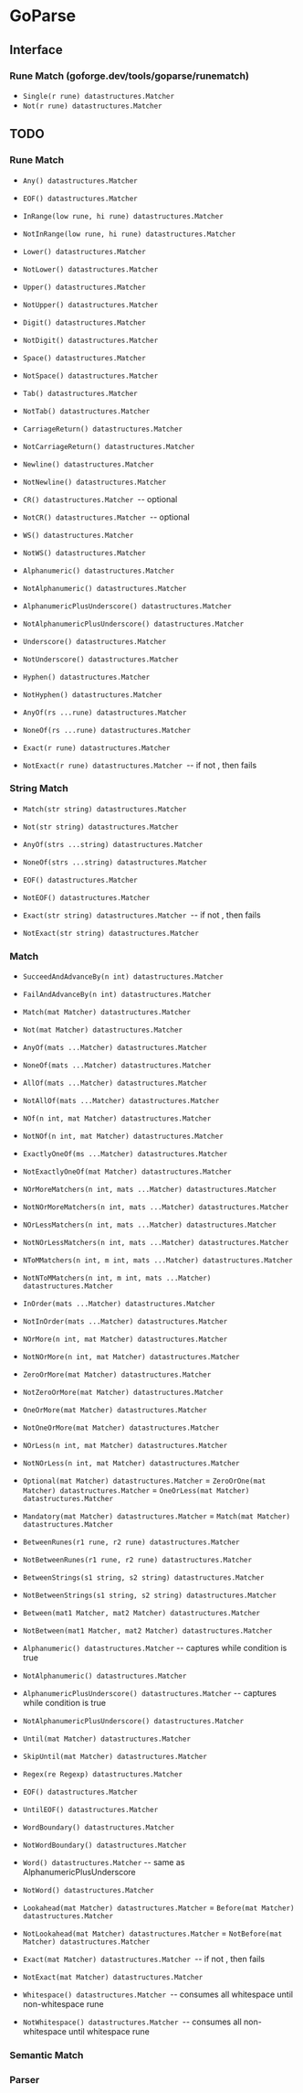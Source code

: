 # GoParse

## Interface

### Rune Match (goforge.dev/tools/goparse/runematch)
- `Single(r rune) datastructures.Matcher`
- `Not(r rune) datastructures.Matcher`

## TODO

### Rune Match
- `Any() datastructures.Matcher`
- `EOF() datastructures.Matcher`

- `InRange(low rune, hi rune) datastructures.Matcher`
- `NotInRange(low rune, hi rune) datastructures.Matcher`

- `Lower() datastructures.Matcher`
- `NotLower() datastructures.Matcher`

- `Upper() datastructures.Matcher`
- `NotUpper() datastructures.Matcher`

- `Digit() datastructures.Matcher`
- `NotDigit() datastructures.Matcher`

- `Space() datastructures.Matcher`
- `NotSpace() datastructures.Matcher`

- `Tab() datastructures.Matcher`
- `NotTab() datastructures.Matcher`

- `CarriageReturn() datastructures.Matcher`
- `NotCarriageReturn() datastructures.Matcher`

- `Newline() datastructures.Matcher`
- `NotNewline() datastructures.Matcher`

- `CR() datastructures.Matcher `-- optional
- `NotCR() datastructures.Matcher `-- optional

- `WS() datastructures.Matcher`
- `NotWS() datastructures.Matcher`

- `Alphanumeric() datastructures.Matcher`
- `NotAlphanumeric() datastructures.Matcher`

- `AlphanumericPlusUnderscore() datastructures.Matcher`
- `NotAlphanumericPlusUnderscore() datastructures.Matcher`

- `Underscore() datastructures.Matcher`
- `NotUnderscore() datastructures.Matcher`

- `Hyphen() datastructures.Matcher`
- `NotHyphen() datastructures.Matcher`

- `AnyOf(rs ...rune) datastructures.Matcher`
- `NoneOf(rs ...rune) datastructures.Matcher`

- `Exact(r rune) datastructures.Matcher`
- `NotExact(r rune) datastructures.Matcher `-- if not <r> <EOF>, then fails

### String Match
- `Match(str string) datastructures.Matcher`
- `Not(str string) datastructures.Matcher`

- `AnyOf(strs ...string) datastructures.Matcher`
- `NoneOf(strs ...string) datastructures.Matcher`

- `EOF() datastructures.Matcher`
- `NotEOF() datastructures.Matcher`

- `Exact(str string) datastructures.Matcher `-- if not <str> <EOF>, then fails
- `NotExact(str string) datastructures.Matcher`

### Match
- `SucceedAndAdvanceBy(n int) datastructures.Matcher`
- `FailAndAdvanceBy(n int) datastructures.Matcher`

- `Match(mat Matcher) datastructures.Matcher`
- `Not(mat Matcher) datastructures.Matcher`

- `AnyOf(mats ...Matcher) datastructures.Matcher`
- `NoneOf(mats ...Matcher) datastructures.Matcher`

- `AllOf(mats ...Matcher) datastructures.Matcher`
- `NotAllOf(mats ...Matcher) datastructures.Matcher`

- `NOf(n int, mat Matcher) datastructures.Matcher`
- `NotNOf(n int, mat Matcher) datastructures.Matcher`

- `ExactlyOneOf(ms ...Matcher) datastructures.Matcher`
- `NotExactlyOneOf(mat Matcher) datastructures.Matcher`

- `NOrMoreMatchers(n int, mats ...Matcher) datastructures.Matcher`
- `NotNOrMoreMatchers(n int, mats ...Matcher) datastructures.Matcher`

- `NOrLessMatchers(n int, mats ...Matcher) datastructures.Matcher`
- `NotNOrLessMatchers(n int, mats ...Matcher) datastructures.Matcher`

- `NToMMatchers(n int, m int, mats ...Matcher) datastructures.Matcher`
- `NotNToMMatchers(n int, m int, mats ...Matcher) datastructures.Matcher`

- `InOrder(mats ...Matcher) datastructures.Matcher`
- `NotInOrder(mats ...Matcher) datastructures.Matcher`

- `NOrMore(n int, mat Matcher) datastructures.Matcher`
- `NotNOrMore(n int, mat Matcher) datastructures.Matcher`

- `ZeroOrMore(mat Matcher) datastructures.Matcher`
- `NotZeroOrMore(mat Matcher) datastructures.Matcher`

- `OneOrMore(mat Matcher) datastructures.Matcher`
- `NotOneOrMore(mat Matcher) datastructures.Matcher`

- `NOrLess(n int, mat Matcher) datastructures.Matcher`
- `NotNOrLess(n int, mat Matcher) datastructures.Matcher`

- `Optional(mat Matcher) datastructures.Matcher` = `ZeroOrOne(mat Matcher) datastructures.Matcher` = `OneOrLess(mat Matcher) datastructures.Matcher`
- `Mandatory(mat Matcher) datastructures.Matcher` = `Match(mat Matcher) datastructures.Matcher`

- `BetweenRunes(r1 rune, r2 rune) datastructures.Matcher`
- `NotBetweenRunes(r1 rune, r2 rune) datastructures.Matcher`

- `BetweenStrings(s1 string, s2 string) datastructures.Matcher`
- `NotBetweenStrings(s1 string, s2 string) datastructures.Matcher`

- `Between(mat1 Matcher, mat2 Matcher) datastructures.Matcher`
- `NotBetween(mat1 Matcher, mat2 Matcher) datastructures.Matcher`

- `Alphanumeric() datastructures.Matcher` -- captures while condition is true
- `NotAlphanumeric() datastructures.Matcher`

- `AlphanumericPlusUnderscore() datastructures.Matcher` -- captures while condition is true
- `NotAlphanumericPlusUnderscore() datastructures.Matcher`

- `Until(mat Matcher) datastructures.Matcher`
- `SkipUntil(mat Matcher) datastructures.Matcher`

- `Regex(re Regexp) datastructures.Matcher`

- `EOF() datastructures.Matcher`
- `UntilEOF() datastructures.Matcher`

- `WordBoundary() datastructures.Matcher`
- `NotWordBoundary() datastructures.Matcher`

- `Word() datastructures.Matcher` -- same as AlphanumericPlusUnderscore
- `NotWord() datastructures.Matcher`

- `Lookahead(mat Matcher) datastructures.Matcher` = `Before(mat Matcher) datastructures.Matcher`
- `NotLookahead(mat Matcher) datastructures.Matcher` = `NotBefore(mat Matcher) datastructures.Matcher`

- `Exact(mat Matcher) datastructures.Matcher `-- if not <mat> <EOF>, then fails
- `NotExact(mat Matcher) datastructures.Matcher`

- `Whitespace() datastructures.Matcher `-- consumes all whitespace until non-whitespace rune
- `NotWhitespace() datastructures.Matcher `-- consumes all non-whitespace until whitespace rune

### Semantic Match

### Parser


